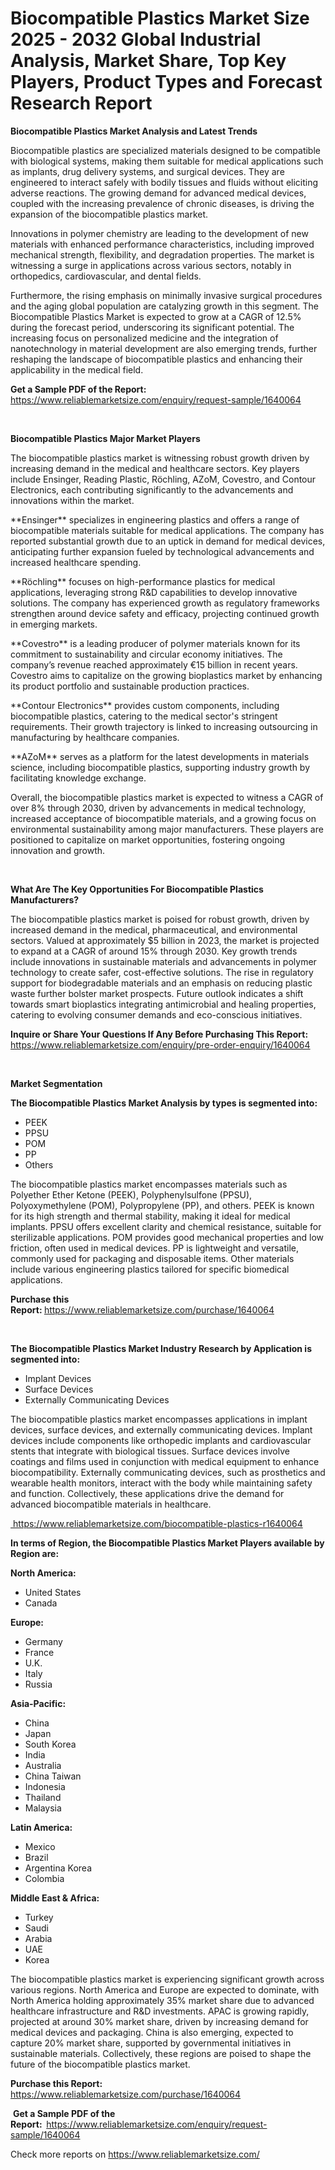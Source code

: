 <p><h1>Biocompatible Plastics Market Size 2025 - 2032 Global Industrial Analysis, Market Share, Top Key Players, Product Types and Forecast Research Report</h1></p><p><strong>Biocompatible Plastics Market Analysis and Latest Trends</strong></p>
<p><p>Biocompatible plastics are specialized materials designed to be compatible with biological systems, making them suitable for medical applications such as implants, drug delivery systems, and surgical devices. They are engineered to interact safely with bodily tissues and fluids without eliciting adverse reactions. The growing demand for advanced medical devices, coupled with the increasing prevalence of chronic diseases, is driving the expansion of the biocompatible plastics market. </p><p>Innovations in polymer chemistry are leading to the development of new materials with enhanced performance characteristics, including improved mechanical strength, flexibility, and degradation properties. The market is witnessing a surge in applications across various sectors, notably in orthopedics, cardiovascular, and dental fields. </p><p>Furthermore, the rising emphasis on minimally invasive surgical procedures and the aging global population are catalyzing growth in this segment. The Biocompatible Plastics Market is expected to grow at a CAGR of 12.5% during the forecast period, underscoring its significant potential. The increasing focus on personalized medicine and the integration of nanotechnology in material development are also emerging trends, further reshaping the landscape of biocompatible plastics and enhancing their applicability in the medical field.</p></p>
<p><strong>Get a Sample PDF of the Report:&nbsp;</strong> <a href="https://www.reliablemarketsize.com/enquiry/request-sample/1640064?utm_campaign=2781&utm_medium=2&utm_source=Github&utm_content=ia&utm_term=05032025&utm_id=biocompatible-plastics">https://www.reliablemarketsize.com/enquiry/request-sample/1640064</a></p>
<p>&nbsp;</p>
<p><strong>Biocompatible Plastics Major Market Players</strong></p>
<p><p>The biocompatible plastics market is witnessing robust growth driven by increasing demand in the medical and healthcare sectors. Key players include Ensinger, Reading Plastic, Röchling, AZoM, Covestro, and Contour Electronics, each contributing significantly to the advancements and innovations within the market.</p><p>**Ensinger** specializes in engineering plastics and offers a range of biocompatible materials suitable for medical applications. The company has reported substantial growth due to an uptick in demand for medical devices, anticipating further expansion fueled by technological advancements and increased healthcare spending.</p><p>**Röchling** focuses on high-performance plastics for medical applications, leveraging strong R&D capabilities to develop innovative solutions. The company has experienced growth as regulatory frameworks strengthen around device safety and efficacy, projecting continued growth in emerging markets.</p><p>**Covestro** is a leading producer of polymer materials known for its commitment to sustainability and circular economy initiatives. The company’s revenue reached approximately €15 billion in recent years. Covestro aims to capitalize on the growing bioplastics market by enhancing its product portfolio and sustainable production practices.</p><p>**Contour Electronics** provides custom components, including biocompatible plastics, catering to the medical sector's stringent requirements. Their growth trajectory is linked to increasing outsourcing in manufacturing by healthcare companies.</p><p>**AZoM** serves as a platform for the latest developments in materials science, including biocompatible plastics, supporting industry growth by facilitating knowledge exchange. </p><p>Overall, the biocompatible plastics market is expected to witness a CAGR of over 8% through 2030, driven by advancements in medical technology, increased acceptance of biocompatible materials, and a growing focus on environmental sustainability among major manufacturers. These players are positioned to capitalize on market opportunities, fostering ongoing innovation and growth.</p></p>
<p>&nbsp;</p>
<p><strong>What Are The Key Opportunities For Biocompatible Plastics Manufacturers?</strong></p>
<p><p>The biocompatible plastics market is poised for robust growth, driven by increased demand in the medical, pharmaceutical, and environmental sectors. Valued at approximately $5 billion in 2023, the market is projected to expand at a CAGR of around 15% through 2030. Key growth trends include innovations in sustainable materials and advancements in polymer technology to create safer, cost-effective solutions. The rise in regulatory support for biodegradable materials and an emphasis on reducing plastic waste further bolster market prospects. Future outlook indicates a shift towards smart bioplastics integrating antimicrobial and healing properties, catering to evolving consumer demands and eco-conscious initiatives.</p></p>
<p><strong>Inquire or Share Your Questions If Any Before Purchasing This Report:</strong> <a href="https://www.reliablemarketsize.com/enquiry/pre-order-enquiry/1640064?utm_campaign=2781&utm_medium=2&utm_source=Github&utm_content=ia&utm_term=05032025&utm_id=biocompatible-plastics">https://www.reliablemarketsize.com/enquiry/pre-order-enquiry/1640064</a></p>
<p>&nbsp;</p>
<p><strong>Market Segmentation</strong></p>
<p><strong>The Biocompatible Plastics Market Analysis by types is segmented into:</strong></p>
<p><ul><li>PEEK</li><li>PPSU</li><li>POM</li><li>PP</li><li>Others</li></ul></p>
<p><p>The biocompatible plastics market encompasses materials such as Polyether Ether Ketone (PEEK), Polyphenylsulfone (PPSU), Polyoxymethylene (POM), Polypropylene (PP), and others. PEEK is known for its high strength and thermal stability, making it ideal for medical implants. PPSU offers excellent clarity and chemical resistance, suitable for sterilizable applications. POM provides good mechanical properties and low friction, often used in medical devices. PP is lightweight and versatile, commonly used for packaging and disposable items. Other materials include various engineering plastics tailored for specific biomedical applications.</p></p>
<p><strong>Purchase this Report:&nbsp;</strong><a href="https://www.reliablemarketsize.com/purchase/1640064?utm_campaign=2781&utm_medium=2&utm_source=Github&utm_content=ia&utm_term=05032025&utm_id=biocompatible-plastics">https://www.reliablemarketsize.com/purchase/1640064</a></p>
<p>&nbsp;</p>
<p><strong>The Biocompatible Plastics Market Industry Research by Application is segmented into:</strong></p>
<p><ul><li>Implant Devices</li><li>Surface Devices</li><li>Externally Communicating Devices</li></ul></p>
<p><p>The biocompatible plastics market encompasses applications in implant devices, surface devices, and externally communicating devices. Implant devices include components like orthopedic implants and cardiovascular stents that integrate with biological tissues. Surface devices involve coatings and films used in conjunction with medical equipment to enhance biocompatibility. Externally communicating devices, such as prosthetics and wearable health monitors, interact with the body while maintaining safety and function. Collectively, these applications drive the demand for advanced biocompatible materials in healthcare.</p></p>
<p><a href="https://www.reliablemarketsize.com/biocompatible-plastics-r1640064?utm_campaign=2781&utm_medium=2&utm_source=Github&utm_content=ia&utm_term=05032025&utm_id=biocompatible-plastics">&nbsp;https://www.reliablemarketsize.com/biocompatible-plastics-r1640064</a></p>
<p><strong>In terms of Region, the Biocompatible Plastics Market Players available by Region are:</strong></p>
<p>
    <p> <strong> North America: </strong>
        <ul>
            <li>United States</li>
            <li>Canada</li>
        </ul>
        </p> 
    <p> <strong> Europe: </strong>
        <ul>
            <li>Germany</li>
            <li>France</li>
            <li>U.K.</li>
            <li>Italy</li>
            <li>Russia</li>
        </ul>
        </p> 
    <p> <strong> Asia-Pacific: </strong>
        <ul>
            <li>China</li>
            <li>Japan</li>
            <li>South Korea</li>
            <li>India</li>
            <li>Australia</li>
            <li>China Taiwan</li>
            <li>Indonesia</li>
            <li>Thailand</li>
            <li>Malaysia</li>
        </ul>
        </p> 
    <p> <strong> Latin America: </strong>
        <ul>
            <li>Mexico</li>
            <li>Brazil</li>
            <li>Argentina Korea</li>
            <li>Colombia</li>
        </ul>
        </p> 
    <p> <strong> Middle East & Africa: </strong>
        <ul>
            <li>Turkey</li>
            <li>Saudi</li>
            <li>Arabia</li>
            <li>UAE</li>
            <li>Korea</li>
        </ul>
    </p>
    </p>
<p><p>The biocompatible plastics market is experiencing significant growth across various regions. North America and Europe are expected to dominate, with North America holding approximately 35% market share due to advanced healthcare infrastructure and R&D investments. APAC is growing rapidly, projected at around 30% market share, driven by increasing demand for medical devices and packaging. China is also emerging, expected to capture 20% market share, supported by governmental initiatives in sustainable materials. Collectively, these regions are poised to shape the future of the biocompatible plastics market.</p></p>
<p><strong>Purchase this Report: </strong><a href="https://www.reliablemarketsize.com/purchase/1640064?utm_campaign=2781&utm_medium=2&utm_source=Github&utm_content=ia&utm_term=05032025&utm_id=biocompatible-plastics">https://www.reliablemarketsize.com/purchase/1640064</a></p>
<p>&nbsp;<strong>Get a Sample PDF of the Report:&nbsp;&nbsp;</strong><a href="https://www.reliablemarketsize.com/enquiry/request-sample/1640064?utm_campaign=2781&utm_medium=2&utm_source=Github&utm_content=ia&utm_term=05032025&utm_id=biocompatible-plastics">https://www.reliablemarketsize.com/enquiry/request-sample/1640064</a></p>
<p><strong></strong></p>
<p>Check more reports on <a href="https://www.reliablemarketsize.com/?utm_campaign=2781&utm_medium=2&utm_source=Github&utm_content=ia&utm_term=05032025&utm_id=biocompatible-plastics">https://www.reliablemarketsize.com/</a></p>